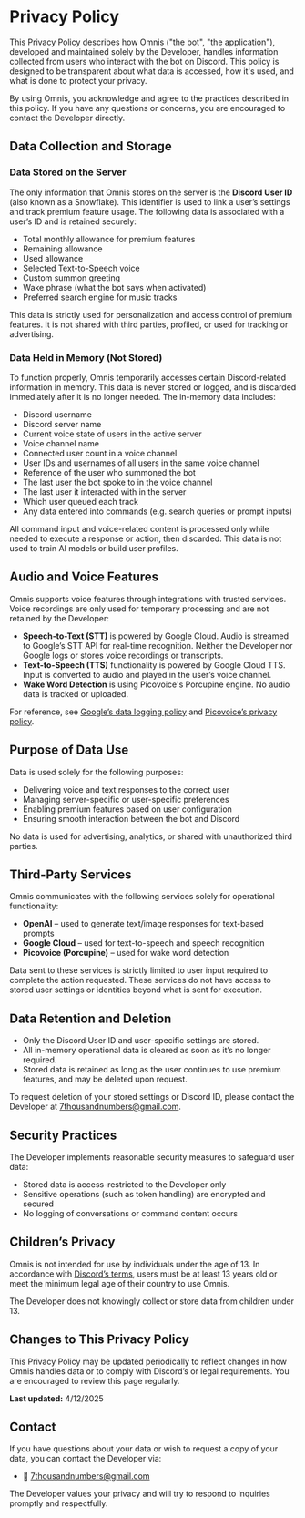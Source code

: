 # **Privacy Policy**

This Privacy Policy describes how Omnis ("the bot", "the application"), developed and maintained solely by the Developer, handles information collected from users who interact with the bot on Discord.
This policy is designed to be transparent about what data is accessed, how it's used, and what is done to protect your privacy.

By using Omnis, you acknowledge and agree to the practices described in this policy.
If you have any questions or concerns, you are encouraged to contact the Developer directly.

## **Data Collection and Storage**

### **Data Stored on the Server**

The only information that Omnis stores on the server is the **Discord User ID** (also known as a Snowflake).
This identifier is used to link a user’s settings and track premium feature usage.
The following data is associated with a user’s ID and is retained securely:

- Total monthly allowance for premium features
- Remaining allowance
- Used allowance
- Selected Text-to-Speech voice
- Custom summon greeting
- Wake phrase (what the bot says when activated)
- Preferred search engine for music tracks

This data is strictly used for personalization and access control of premium features.
It is not shared with third parties, profiled, or used for tracking or advertising.

### **Data Held in Memory (Not Stored)**

To function properly, Omnis temporarily accesses certain Discord-related information in memory.
This data is never stored or logged, and is discarded immediately after it is no longer needed.
The in-memory data includes:

- Discord username
- Discord server name
- Current voice state of users in the active server
- Voice channel name
- Connected user count in a voice channel
- User IDs and usernames of all users in the same voice channel
- Reference of the user who summoned the bot
- The last user the bot spoke to in the voice channel
- The last user it interacted with in the server
- Which user queued each track
- Any data entered into commands (e.g. search queries or prompt inputs)

All command input and voice-related content is processed only while needed to execute a response or action, then discarded.
This data is not used to train AI models or build user profiles.

## **Audio and Voice Features**

Omnis supports voice features through integrations with trusted services. Voice recordings are only used for temporary processing and are not retained by the Developer:

- **Speech-to-Text (STT)** is powered by Google Cloud. Audio is streamed to Google’s STT API for real-time recognition. Neither the Developer nor Google logs or stores voice recordings or transcripts.
- **Text-to-Speech (TTS)** functionality is powered by Google Cloud TTS. Input is converted to audio and played in the user’s voice channel.
- **Wake Word Detection** is using Picovoice's Porcupine engine. No audio data is tracked or uploaded.

For reference, see [Google’s data logging policy](https://cloud.google.com/speech-to-text/docs/data-logging) and [Picovoice’s privacy policy](https://picovoice.ai/docs/privacy-policy/#:~:text=No%20audio%20data%20generated%20using,unless%20otherwise%20requested%20or%20specified.).

## **Purpose of Data Use**

Data is used solely for the following purposes:

- Delivering voice and text responses to the correct user
- Managing server-specific or user-specific preferences
- Enabling premium features based on user configuration
- Ensuring smooth interaction between the bot and Discord

No data is used for advertising, analytics, or shared with unauthorized third parties.

## **Third-Party Services**

Omnis communicates with the following services solely for operational functionality:

- **OpenAI** – used to generate text/image responses for text-based prompts
- **Google Cloud** – used for text-to-speech and speech recognition
- **Picovoice (Porcupine)** – used for wake word detection

Data sent to these services is strictly limited to user input required to complete the action requested.
These services do not have access to stored user settings or identities beyond what is sent for execution.

## **Data Retention and Deletion**

- Only the Discord User ID and user-specific settings are stored.
- All in-memory operational data is cleared as soon as it’s no longer required.
- Stored data is retained as long as the user continues to use premium features, and may be deleted upon request.

To request deletion of your stored settings or Discord ID, please contact the Developer at [7thousandnumbers@gmail.com](mailto:7thousandnumbers@gmail.com).

## **Security Practices**

The Developer implements reasonable security measures to safeguard user data:

- Stored data is access-restricted to the Developer only
- Sensitive operations (such as token handling) are encrypted and secured
- No logging of conversations or command content occurs

## **Children’s Privacy**

Omnis is not intended for use by individuals under the age of 13.
In accordance with [Discord’s terms](https://discord.com/terms), users must be at least 13 years old or meet the minimum legal age of their country to use Omnis.

The Developer does not knowingly collect or store data from children under 13.

## **Changes to This Privacy Policy**

This Privacy Policy may be updated periodically to reflect changes in how Omnis handles data or to comply with Discord’s or legal requirements.
You are encouraged to review this page regularly.

**Last updated:** 4/12/2025

## **Contact**

If you have questions about your data or wish to request a copy of your data, you can contact the Developer via:

- 📧 [7thousandnumbers@gmail.com](mailto:7thousandnumbers@gmail.com)

The Developer values your privacy and will try to respond to inquiries promptly and respectfully.
